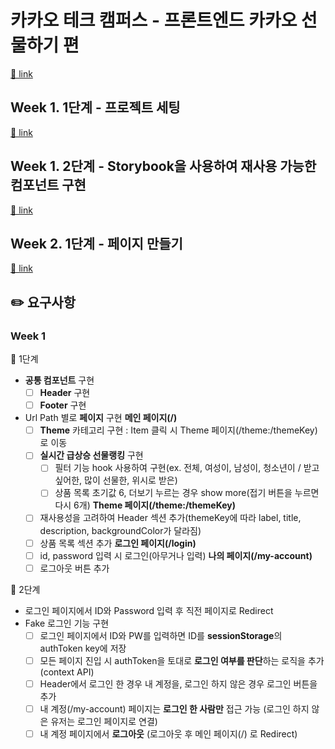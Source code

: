 # 카카오 테크 캠퍼스 - 프론트엔드 카카오 선물하기 편

[🔗 link](https://edu.nextstep.camp/s/hazAC9xa)

## Week 1. 1단계 - 프로젝트 세팅

[🔗 link](https://edu.nextstep.camp/s/hazAC9xa/ls/QzgHvzRM)

## Week 1. 2단계 - Storybook을 사용하여 재사용 가능한 컴포넌트 구현

[🔗 link](https://edu.nextstep.camp/s/hazAC9xa/ls/4wYFPW1K)

## Week 2. 1단계 - 페이지 만들기

[🔗 link](https://edu.nextstep.camp/s/hazAC9xa/ls/QzV1ncxk)

## ✏️ 요구사항

### Week 1

📝 1단계

- **공통 컴포넌트** 구현
    - [ ] **Header** 구현
    - [ ] **Footer** 구현
- Url Path 별로 **페이지** 구현
    **메인 페이지(/)**
    - [ ] **Theme** 카테고리 구현 : Item 클릭 시 Theme 페이지(/theme:/themeKey)로 이동
    - [ ] **실시간 급상승 선물랭킹** 구현
        - [ ] 필터 기능 hook 사용하여 구현(ex. 전체, 여성이, 남성이, 청소년이 / 받고 싶어한, 많이 선물한, 위시로 받은)
        - [ ] 상품 목록 초기값 6, 더보기 누르는 경우 show more(접기 버튼을 누르면 다시 6개)
    **Theme 페이지(/theme:/themeKey)**
    - [ ] 재사용성을 고려하여 Header 섹션 추가(themeKey에 따라 label, title, description, backgroundColor가 달라짐)
    - [ ] 상품 목록 섹션 추가
    **로그인 페이지(/login)**
    - [ ] id, password 입력 시 로그인(아무거나 입력)
    **나의 페이지(/my-account)**
    - [ ] 로그아웃 버튼 추가

📝 2단계

- 로그인 페이지에서 ID와 Password 입력 후 직전 페이지로 Redirect
- Fake 로그인 기능 구현
    - [ ] 로그인 페이지에서 ID와 PW를 입력하면 ID를 **sessionStorage**의 authToken key에 저장
    - [ ] 모든 페이지 진입 시 authToken을 토대로 **로그인 여부를 판단**하는 로직을 추가 (context API)
    - [ ] Header에서 로그인 한 경우 내 계정을, 로그인 하지 않은 경우 로그인 버튼을 추가
    - [ ] 내 계정(/my-account) 페이지는 **로그인 한 사람만** 접근 가능  (로그인 하지 않은 유저는 로그인 페이지로 연결)
    - [ ] 내 계정 페이지에서 **로그아웃** (로그아웃 후 메인 페이지(/) 로 Redirect)
